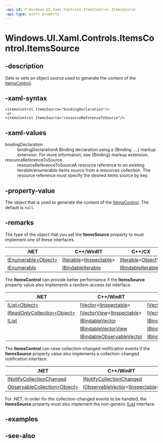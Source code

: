 ```yaml
---
-api-id: P:Windows.UI.Xaml.Controls.ItemsControl.ItemsSource
-api-type: winrt property
---
```


<!-- Property syntax
public object ItemsSource { get;  set; }
-->

# Windows.UI.Xaml.Controls.ItemsControl.ItemsSource

## -description
Gets or sets an object source used to generate the content of the [ItemsControl](itemscontrol.md).



## -xaml-syntax
```xaml
<itemsControl ItemsSource="bindingDeclaration"/>
-or-
<itemsControl ItemsSource="resourceReferenceToSource"/>
```


## -xaml-values
<dl><dt>bindingDeclaration</dt><dd>bindingDeclarationA Binding declaration using a {Binding ....} markup extension. For more information, see {Binding} markup extension.</dd>
<dt>resourceReferenceToSource</dt><dd>resourceReferenceToSourceA resource reference to an existing iterable/enumerable items source from a resources collection. The resource reference must specify the desired items source by key.</dd>
</dl>

## -property-value
The object that is used to generate the content of the [ItemsControl](itemscontrol.md). The default is `null`.

## -remarks

The type of the object that you set the **ItemsSource** property to must implement one of these interfaces.

|.NET|C++/WinRT|C++/CX|
|-|-|-|
|[IEnumerable\<Object\>](/dotnet/api/system.collections.generic.ienumerable-1?view=dotnet-uwp-10.0&preserve-view=true)|[IIterable](/uwp/api/windows.foundation.collections.iiterable_t_)\<[IInspectable](/windows/win32/api/inspectable/nn-inspectable-iinspectable)\>|[IIterable](/uwp/api/windows.foundation.collections.iiterable_t_)\<[Object](/cpp/cppcx/platform-object-class)^\>|
|[IEnumerable](/dotnet/api/system.collections.ienumerable?view=dotnet-uwp-10.0&preserve-view=true)|[IBindableIterable](/uwp/api/windows.ui.xaml.interop.ibindableiterable)|[IBindableIterable](/uwp/api/windows.ui.xaml.interop.ibindableiterable)|

The **ItemsControl** can provide better performance if the **ItemsSource** property value also implements a random-access list interface.

|.NET|C++/WinRT|C++/CX|
|-|-|-|
|[IList\<Object\>](/dotnet/api/system.collections.generic.ilist-1?view=dotnet-uwp-10.0&preserve-view=true)|[IVector](/uwp/api/windows.foundation.collections.ivector_t_)\<[IInspectable](/windows/win32/api/inspectable/nn-inspectable-iinspectable)\>|[IVector](/uwp/api/windows.foundation.collections.ivector_t_)\<[Object](/cpp/cppcx/platform-object-class)^\>|
|[IReadOnlyCollection\<Object\>](/dotnet/api/system.collections.generic.ireadonlylist-1?view=dotnet-uwp-10.0&preserve-view=true)|[IVectorView](/uwp/api/windows.foundation.collections.ivectorview_t_)\<[IInspectable](/windows/win32/api/inspectable/nn-inspectable-iinspectable)\>|[IVectorView](/uwp/api/windows.foundation.collections.ivectorview_t_)\<[Object](/cpp/cppcx/platform-object-class)^\>|
|[IList](/dotnet/api/system.collections.ilist?view=dotnet-uwp-10.0&preserve-view=true)|[IBindableVector](/uwp/api/windows.ui.xaml.interop.ibindablevector)|[IBindableVector](/uwp/api/windows.ui.xaml.interop.ibindablevector)|
||[IBindableVectorView](/uwp/api/windows.ui.xaml.interop.ibindablevectorview)|[IBindableVectorView](/uwp/api/windows.ui.xaml.interop.ibindablevectorview)|
||[IBindableObservableVector](/uwp/api/windows.ui.xaml.interop.ibindableobservablevector)|[IBindableObservableVector](/uwp/api/windows.ui.xaml.interop.ibindableobservablevector)|

The **ItemsControl** can raise collection-changed notification events if the **ItemsSource** property value also implements a collection-changed notification interface.

|.NET|C++/WinRT|C++/CX|
|-|-|-|
|[INotifyCollectionChanged](/dotnet/api/system.collections.specialized.inotifycollectionchanged?view=dotnet-uwp-10.0&preserve-view=true)|[INotifyCollectionChanged](/uwp/api/windows.ui.xaml.interop.inotifycollectionchanged)|[INotifyCollectionChanged](/uwp/api/windows.ui.xaml.interop.inotifycollectionchanged)|
|[ObservableCollection\<Object\>](dotnet/api/system.collections.objectmodel.observablecollection-1?view=dotnet-uwp-10.0&preserve-view=true)|[IObservableVector](/uwp/api/windows.foundation.collections.iobservablevector_t_)\<[IInspectable](/windows/win32/api/inspectable/nn-inspectable-iinspectable)\>|[IObservableVector](/uwp/api/windows.foundation.collections.iobservablevector_t_)\<[Object](/cpp/cppcx/platform-object-class)^\>|

For .NET, in order for the collection-changed events to be handled, the **ItemsSource** property must also implement the non-generic [IList](/dotnet/api/system.collections.ilist?view=dotnet-uwp-10.0&preserve-view=true) interface.

## -examples

## -see-also
